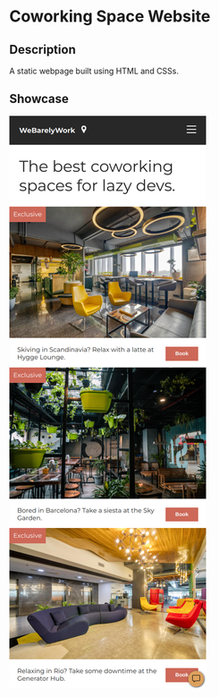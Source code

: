 # Coworking Space Website

## Description
A static webpage built using HTML and CSSs.

## Showcase
![website screenshot](./images/website.png)